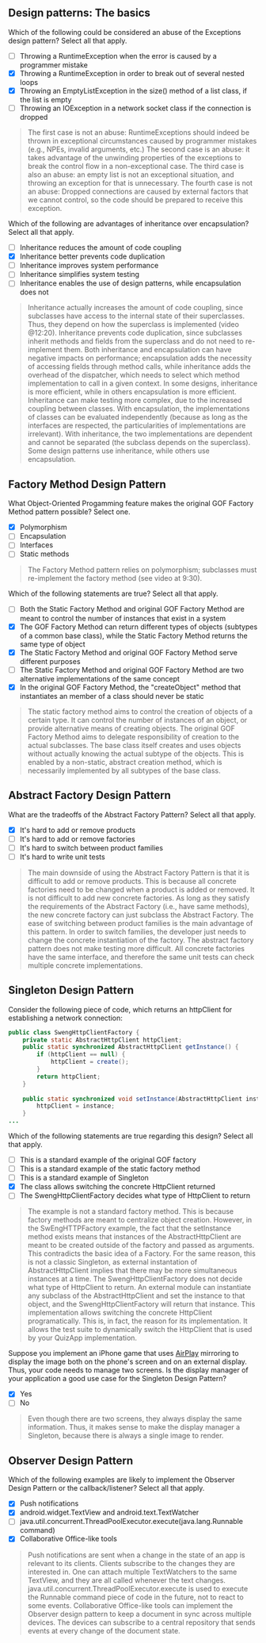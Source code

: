 ## Design patterns: The basics

Which of the following could be considered an abuse of the Exceptions design pattern? Select all that apply.

- [ ] Throwing a RuntimeException when the error is caused by a programmer mistake
- [x] Throwing a RuntimeException in order to break out of several nested loops 
- [x] Throwing an EmptyListException in the size() method of a list class, if the list is empty 
- [ ] Throwing an IOException in a network socket class if the connection is dropped

> The first case is not an abuse: RuntimeExceptions should indeed be thrown in exceptional circumstances caused by programmer mistakes (e.g., NPEs, invalid arguments, etc.)
      The second case is an abuse: it takes advantage of the unwinding properties of the exceptions to break the control flow in a non-exceptional case.
      The third case is also an abuse: an empty list is not an exceptional situation, and throwing an exception for that is unnecessary.
      The fourth case is not an abuse: Dropped connections are caused by external factors that we cannot control, so the code should be prepared to receive this exception.

Which of the following are advantages of inheritance over encapsulation? Select all that apply.

- [ ] Inheritance reduces the amount of code coupling
- [x] Inheritance better prevents code duplication 
- [ ] Inheritance improves system performance
- [ ] Inheritance simplifies system testing
- [ ] Inheritance enables the use of design patterns, while encapsulation does not

>   Inheritance actually increases the amount of code coupling, since subclasses have access to the internal state of their superclasses. Thus, they depend on how the superclass is implemented (video @12:20).
        Inheritance prevents code duplication, since subclasses inherit methods and fields from the superclass and do not need to re-implement them.
        Both inheritance and encapsulation can have negative impacts on performance; encapsulation adds the necessity of accessing fields through method calls, while inheritance adds the overhead of the dispatcher, which needs to select which method implementation to call in a given context. In some designs, inheritance is more efficient, while in others encapsulation is more efficient.
        Inheritance can make testing more complex, due to the increased coupling between classes. With encapsulation, the implementations of classes can be evaluated independently (because as long as the interfaces are respected, the particularities of implementations are irrelevant). With inheritance, the two implementations are dependent and cannot be separated (the subclass depends on the superclass).
        Some design patterns use inheritance, while others use encapsulation.

## Factory Method Design Pattern

What Object-Oriented Progamming feature makes the original GOF Factory Method pattern possible? Select one.

- [x] Polymorphism 
- [ ] Encapsulation
- [ ] Interfaces
- [ ] Static methods

> The Factory Method pattern relies on polymorphism; subclasses must re-implement the factory method (see video at 9:30).

Which of the following statements are true? Select all that apply.

- [ ] Both the Static Factory Method and original GOF Factory Method are meant to control the number of instances that exist in a system
- [x] The GOF Factory Method can return different types of objects (subtypes of a common base class), while the Static Factory Method returns the same type of object 
- [x] The Static Factory Method and original GOF Factory Method serve different purposes 
- [ ] The Static Factory Method and original GOF Factory Method are two alternative implementations of the same concept
- [x] In the original GOF Factory Method, the "createObject" method that instantiates an member of a class should never be static 

> The static factory method aims to control the creation of objects of a certain type. It can control the number of instances of an object, or provide alternative means of creating objects. 
      The original GOF Factory Method aims to delegate responsibility of creation to the actual subclasses. The base class itself creates and uses objects without actually knowing the actual subtype of the objects. This is enabled by a non-static, abstract creation method, which is necessarily implemented by all subtypes of the base class.

## Abstract Factory Design Pattern

What are the tradeoffs of the Abstract Factory Pattern? Select all that apply.

- [x] It's hard to add or remove products 
- [ ] It's hard to add or remove factories
- [ ] It's hard to switch between product families
- [ ] It's hard to write unit tests

> The main downside of using the Abstract Factory Pattern is that it is difficult to add or remove products. This is because all concrete factories need to be changed when a product is added or removed.
      It is not difficult to add new concrete factories. As long as they satisfy the requirements of the Abstract Factory (i.e., have same methods), the new concrete factory can just subclass the Abstract Factory.
      The ease of switching between product families is the main advantage of this pattern. In order to switch families, the developer just needs to change the concrete instantiation of the factory.
      The abstract factory pattern does not make testing more difficult. All concrete factories have the same interface, and therefore the same unit tests can check multiple concrete implementations.

## Singleton Design Pattern

Consider the following piece of code, which returns an httpClient for establishing a network connection:

```java
public class SwengHttpClientFactory {
    private static AbstractHttpClient httpClient;
    public static synchronized AbstractHttpClient getInstance() {
        if (httpClient == null) {
            httpClient = create();
        }
        return httpClient;
    }
    
    public static synchronized void setInstance(AbstractHttpClient instance) {
        httpClient = instance;
    }
...
```

Which of the following statements are true regarding this design? Select all that apply.

- [ ] This is a standard example of the original GOF factory
- [ ] This is a standard example of the static factory method
- [ ] This is a standard example of Singleton
- [x] The class allows switching the concrete HttpClient returned 
- [ ] The SwengHttpClientFactory decides what type of HttpClient to return

>   The example is not a standard factory method. This is because factory methods are meant to centralize object creation. However, in the SwEngHTTPFactory example, the fact that the setInstance method exists means that instances of the AbstractHttpClient are meant to be created outside of the factory and passed as arguments. This contradicts the basic idea of a Factory. For the same reason, this is not a classic Singleton, as external instantation of AbstractHttpClient implies that there may be more simultaneous instances at a time.
        The SwengHttpClientFactory does not decide what type of HttpClient to return. An external module can instantiate any subclass of the AbstractHttpClient and set the instance to that object, and the SwengHttpClientFactory will return that instance.
        This implementation allows switching the concrete HttpClient programatically. This is, in fact, the reason for its implementation. It allows the test suite to dynamically switch the HttpClient that is used by your QuizApp implementation.

Suppose you implement an iPhone game that uses [AirPlay](http://en.wikipedia.org/wiki/AirPlay) mirroring to display the image both on the phone's screen and on an external display. Thus, your code needs to manage two screens. Is the display manager of your application a good use case for the Singleton Design Pattern?

- [x] Yes 
- [ ] No

> Even though there are two screens, they always display the same information. Thus, it makes sense to make the display manager a Singleton, because there is always a single image to render.

## Observer Design Pattern

Which of the following examples are likely to implement the Observer Design Pattern or the callback/listener? Select all that apply.

- [x] Push notifications 
- [x] android.widget.TextView and android.text.TextWatcher 
- [ ] java.util.concurrent.ThreadPoolExecutor.execute(java.lang.Runnable command)
- [x] Collaborative Office-like tools 

> Push notifications are sent when a change in the state of an app is relevant to its clients. Clients subscribe to the changes they are interested in.
      One can attach multiple TextWatchers to the same TextView, and they are all called whenever the text changes. 
      java.util.concurrent.ThreadPoolExecutor.execute is used to execute the Runnable command piece of code in the future, not to react to some events.
      Collaborative Office-like tools can implement the Observer design pattern to keep a document in sync across multiple devices. The devices can subscribe to a central repository that sends events at every change of the document state.

